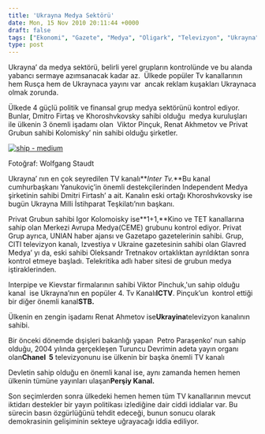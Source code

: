```yaml
---
title: 'Ukrayna Medya Sektörü'
date: Mon, 15 Nov 2010 20:11:44 +0000
draft: false
tags: ["Ekonomi", "Gazete", "Medya", "Oligark", "Televizyon", "Ukrayna"]
type: post
---
```


Ukrayna’ da medya sektörü, belirli yerel grupların kontrolünde ve bu alanda yabancı sermaye azımsanacak kadar az.  Ülkede popüler Tv kanallarının hem Rusça hem de Ukraynaca yayını var  ancak reklam kuşakları Ukraynaca olmak zorunda.








Ülkede 4 güçlü politik ve finansal grup medya sektörünü kontrol ediyor.  Bunlar, Dmitro Firtaş ve Khoroshvkovsky sahibi olduğu  medya kuruluşları  ile ülkenin 3 önemli işadamı olan  Viktor Pinçuk, Renat Akhmetov ve Privat Grubun sahibi Kolomisky’ nin sahibi olduğu şirketler.





[
![](http://turkukraynaforum.com/blog/wp-content/uploads/2010/08/ship-medium-199x300.jpg "ship - medium")](http://www.flickr.com/photos/53074617@N00/3473113422) 


Fotoğraf: Wolfgang Staudt








Ukrayna’ nın en çok seyredilen TV kanalı**_Inter Tv._**Bu kanal cumhurbaşkanı Yanukoviç’in önemli destekçilerinden Independent Medya şirketinin sahibi Dmitri Firtash’ a ait. Kanalın eski ortağı Khoroshvkovsky ise bugün Ukrayna Milli İstihparat Teşkilatı’nın başkanı.




Privat Grubun sahibi Igor Kolomoisky ise**1+1,**Kino ve TET kanallarına sahip olan Merkezi Avrupa Medya(CEME) grubunu kontrol ediyor. Privat Grup ayrıca, UNIAN haber ajansı ve Gazetapo gazetelerinin sahibi. Grup, CITI televizyon kanalı, Izvestiya v Ukraine gazetesinin sahibi olan Glavred Medya’ yı da, eski sahibi Oleksandr Tretnakov ortaklıktan
ayrıldıktan sonra kontrol etmeye başladı. Telekritika adlı haber sitesi de grubun medya iştiraklerinden.




Interpipe ve Kievstar firmalarının sahibi Viktor Pinchuk,'un sahip olduğu kanal  ise Ukrayna’nın en popüler 4. Tv Kanalı**ICTV**. Pinçuk’un  kontrol ettiği bir diğer önemli kanal**STB.**




Ülkenin en zengin işadamı Renat Ahmetov ise**Ukrayina**televizyon kanalının sahibi.




Bir önceki dönemde dışişleri bakanlığı yapan  Petro Paraşenko’ nun sahip olduğu, 2004 yılında gerçekleşen Turuncu Devrimin adeta yayın organı olan**Chanel  5** televizyonunu ise ülkenin bir başka önemli TV kanalı




Devletin sahip olduğu en önemli kanal ise, aynı zamanda hemen hemen ülkenin tümüne yayınları ulaşan**Perşiy Kanal.**




Son seçimlerden sonra ülkedeki hemen hemen tüm TV kanallarının mevcut  iktidarı destekler bir yayın politikası izlediğine dair ciddi iddialar var. Bu sürecin basın özgürlüğünü tehdit edeceği, bunun sonucu olarak demokrasinin gelişiminin sekteye uğrayacağı iddia ediliyor.



